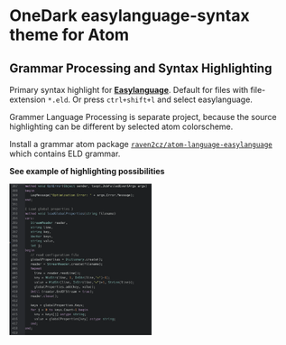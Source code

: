 # OneDark easylanguage-syntax theme for Atom

## Grammar Processing and Syntax Highlighting

Primary syntax highlight for [**Easylanguage**](https://en.wikipedia.org/wiki/EasyLanguage). Default for files with file-extension `*.eld`. Or press `ctrl+shift+l` and select easylanguage.

Grammer Language Processing is separate project, because the source highlighting can be different by selected atom colorscheme.

Install a grammar atom package [`raven2cz/atom-language-easylanguage`](https://github.com/raven2cz/atom-language-easylanguage) which contains ELD grammar.

**See example of highlighting possibilities**

<img src="images/atom-language-easylanguage-syntax-grammar-example.png" alt="syntax" width="50%"/>
